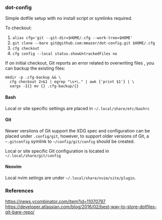 ### dot-config

Simple dotfile setup with no install script or symlinks required.

To checkout:

 1. `alias cfg='git --git-dir=$HOME/.cfg --work-tree=$HOME'`
 2. `git clone --bare git@github.com:mmazer/dot-config.git $HOME/.cfg`
 3. `cfg checkout`
 4. `cfg config --local status.showUntrackedFiles no`

If on initial checkout, Git reports an error related to overwriting files , you
can backup the existing files:

    mkdir -p .cfg-backup && \
      cfg checkout 2>&1 | egrep "\s+\." | awk {'print $1'} | \
      xargs -I{} mv {} .cfg-backup/{}

#### Bash

Local or site specific settings are placed in `~/.local/share/etc/bashrc`

#### Git

Newer versiions of Git support the XDG spec and configuration can be placed
under `.config/git`, however, to support older versions of Git, a `~.gitconfig`
symlink to `~/config/git/config` should be created.

Local or site specific Git configuration is located in
`~/.local/share/git/config`

#### Neovim

Local nvim setings are under `~/.local/share/nvim/site/plugin`.

### References

<https://news.ycombinator.com/item?id=11070797>
<https://developer.atlassian.com/blog/2016/02/best-way-to-store-dotfiles-git-bare-repo/>

